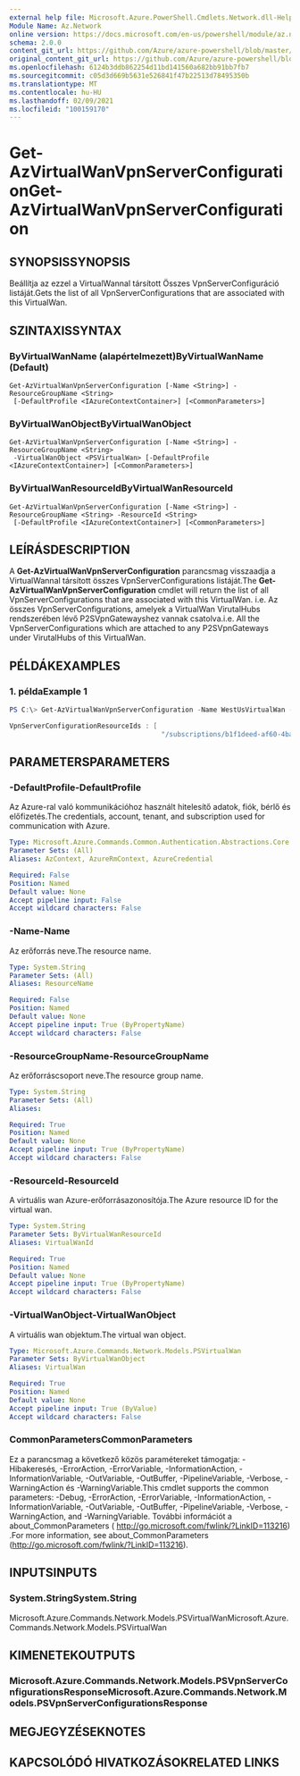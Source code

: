 ```yaml
---
external help file: Microsoft.Azure.PowerShell.Cmdlets.Network.dll-Help.xml
Module Name: Az.Network
online version: https://docs.microsoft.com/en-us/powershell/module/az.network/get-azvirtualwanvpnserverconfiguration
schema: 2.0.0
content_git_url: https://github.com/Azure/azure-powershell/blob/master/src/Network/Network/help/Get-AzVirtualWanVpnServerConfiguration.md
original_content_git_url: https://github.com/Azure/azure-powershell/blob/master/src/Network/Network/help/Get-AzVirtualWanVpnServerConfiguration.md
ms.openlocfilehash: 6124b3ddb862254d11bd141560a682bb91bb7fb7
ms.sourcegitcommit: c05d3d669b5631e526841f47b22513d78495350b
ms.translationtype: MT
ms.contentlocale: hu-HU
ms.lasthandoff: 02/09/2021
ms.locfileid: "100159170"
---
```

# <span data-ttu-id="c07d7-101">Get-AzVirtualWanVpnServerConfiguration</span><span class="sxs-lookup"><span data-stu-id="c07d7-101">Get-AzVirtualWanVpnServerConfiguration</span></span>

## <span data-ttu-id="c07d7-102">SYNOPSIS</span><span class="sxs-lookup"><span data-stu-id="c07d7-102">SYNOPSIS</span></span>
<span data-ttu-id="c07d7-103">Beállítja az ezzel a VirtualWannal társított Összes VpnServerConfiguráció listáját.</span><span class="sxs-lookup"><span data-stu-id="c07d7-103">Gets the list of all VpnServerConfigurations that are associated with this VirtualWan.</span></span>

## <span data-ttu-id="c07d7-104">SZINTAXIS</span><span class="sxs-lookup"><span data-stu-id="c07d7-104">SYNTAX</span></span>

### <span data-ttu-id="c07d7-105">ByVirtualWanName (alapértelmezett)</span><span class="sxs-lookup"><span data-stu-id="c07d7-105">ByVirtualWanName (Default)</span></span>
```
Get-AzVirtualWanVpnServerConfiguration [-Name <String>] -ResourceGroupName <String>
 [-DefaultProfile <IAzureContextContainer>] [<CommonParameters>]
```

### <span data-ttu-id="c07d7-106">ByVirtualWanObject</span><span class="sxs-lookup"><span data-stu-id="c07d7-106">ByVirtualWanObject</span></span>
```
Get-AzVirtualWanVpnServerConfiguration [-Name <String>] -ResourceGroupName <String>
 -VirtualWanObject <PSVirtualWan> [-DefaultProfile <IAzureContextContainer>] [<CommonParameters>]
```

### <span data-ttu-id="c07d7-107">ByVirtualWanResourceId</span><span class="sxs-lookup"><span data-stu-id="c07d7-107">ByVirtualWanResourceId</span></span>
```
Get-AzVirtualWanVpnServerConfiguration [-Name <String>] -ResourceGroupName <String> -ResourceId <String>
 [-DefaultProfile <IAzureContextContainer>] [<CommonParameters>]
```

## <span data-ttu-id="c07d7-108">LEÍRÁS</span><span class="sxs-lookup"><span data-stu-id="c07d7-108">DESCRIPTION</span></span>
<span data-ttu-id="c07d7-109">A **Get-AzVirtualWanVpnServerConfiguration** parancsmag visszaadja a VirtualWannal társított összes VpnServerConfigurations listáját.</span><span class="sxs-lookup"><span data-stu-id="c07d7-109">The **Get-AzVirtualWanVpnServerConfiguration** cmdlet will return the list of all VpnServerConfigurations that are associated with this VirtualWan.</span></span> <span data-ttu-id="c07d7-110">i.e. Az összes VpnServerConfigurations, amelyek a VirtualWan VirutalHubs rendszerében lévő P2SVpnGatewayshez vannak csatolva.</span><span class="sxs-lookup"><span data-stu-id="c07d7-110">i.e. All the VpnServerConfigurations which are attached to any P2SVpnGateways under VirutalHubs of this VirtualWan.</span></span>

## <span data-ttu-id="c07d7-111">PÉLDÁK</span><span class="sxs-lookup"><span data-stu-id="c07d7-111">EXAMPLES</span></span>

### <span data-ttu-id="c07d7-112">1. példa</span><span class="sxs-lookup"><span data-stu-id="c07d7-112">Example 1</span></span>
```powershell
PS C:\> Get-AzVirtualWanVpnServerConfiguration -Name WestUsVirtualWan -ResourceGroupName P2SCortexGATesting

VpnServerConfigurationResourceIds : [
                                      "/subscriptions/b1f1deed-af60-4bab-9223-65d340462e24/resourceGroups/P2SCortexGATesting/providers/Microsoft.Network/vpnServerConfigurations/WestUsConfig"                           ]
```

## <span data-ttu-id="c07d7-113">PARAMETERS</span><span class="sxs-lookup"><span data-stu-id="c07d7-113">PARAMETERS</span></span>

### <span data-ttu-id="c07d7-114">-DefaultProfile</span><span class="sxs-lookup"><span data-stu-id="c07d7-114">-DefaultProfile</span></span>
<span data-ttu-id="c07d7-115">Az Azure-ral való kommunikációhoz használt hitelesítő adatok, fiók, bérlő és előfizetés.</span><span class="sxs-lookup"><span data-stu-id="c07d7-115">The credentials, account, tenant, and subscription used for communication with Azure.</span></span>

```yaml
Type: Microsoft.Azure.Commands.Common.Authentication.Abstractions.Core.IAzureContextContainer
Parameter Sets: (All)
Aliases: AzContext, AzureRmContext, AzureCredential

Required: False
Position: Named
Default value: None
Accept pipeline input: False
Accept wildcard characters: False
```

### <span data-ttu-id="c07d7-116">-Name</span><span class="sxs-lookup"><span data-stu-id="c07d7-116">-Name</span></span>
<span data-ttu-id="c07d7-117">Az erőforrás neve.</span><span class="sxs-lookup"><span data-stu-id="c07d7-117">The resource name.</span></span>

```yaml
Type: System.String
Parameter Sets: (All)
Aliases: ResourceName

Required: False
Position: Named
Default value: None
Accept pipeline input: True (ByPropertyName)
Accept wildcard characters: False
```

### <span data-ttu-id="c07d7-118">-ResourceGroupName</span><span class="sxs-lookup"><span data-stu-id="c07d7-118">-ResourceGroupName</span></span>
<span data-ttu-id="c07d7-119">Az erőforráscsoport neve.</span><span class="sxs-lookup"><span data-stu-id="c07d7-119">The resource group name.</span></span>

```yaml
Type: System.String
Parameter Sets: (All)
Aliases:

Required: True
Position: Named
Default value: None
Accept pipeline input: True (ByPropertyName)
Accept wildcard characters: False
```

### <span data-ttu-id="c07d7-120">-ResourceId</span><span class="sxs-lookup"><span data-stu-id="c07d7-120">-ResourceId</span></span>
<span data-ttu-id="c07d7-121">A virtuális wan Azure-erőforrásazonosítója.</span><span class="sxs-lookup"><span data-stu-id="c07d7-121">The Azure resource ID for the virtual wan.</span></span>

```yaml
Type: System.String
Parameter Sets: ByVirtualWanResourceId
Aliases: VirtualWanId

Required: True
Position: Named
Default value: None
Accept pipeline input: True (ByPropertyName)
Accept wildcard characters: False
```

### <span data-ttu-id="c07d7-122">-VirtualWanObject</span><span class="sxs-lookup"><span data-stu-id="c07d7-122">-VirtualWanObject</span></span>
<span data-ttu-id="c07d7-123">A virtuális wan objektum.</span><span class="sxs-lookup"><span data-stu-id="c07d7-123">The virtual wan object.</span></span>

```yaml
Type: Microsoft.Azure.Commands.Network.Models.PSVirtualWan
Parameter Sets: ByVirtualWanObject
Aliases: VirtualWan

Required: True
Position: Named
Default value: None
Accept pipeline input: True (ByValue)
Accept wildcard characters: False
```

### <span data-ttu-id="c07d7-124">CommonParameters</span><span class="sxs-lookup"><span data-stu-id="c07d7-124">CommonParameters</span></span>
<span data-ttu-id="c07d7-125">Ez a parancsmag a következő közös paramétereket támogatja: -Hibakeresés, -ErrorAction, -ErrorVariable, -InformationAction, -InformationVariable, -OutVariable, -OutBuffer, -PipelineVariable, -Verbose, -WarningAction és -WarningVariable.</span><span class="sxs-lookup"><span data-stu-id="c07d7-125">This cmdlet supports the common parameters: -Debug, -ErrorAction, -ErrorVariable, -InformationAction, -InformationVariable, -OutVariable, -OutBuffer, -PipelineVariable, -Verbose, -WarningAction, and -WarningVariable.</span></span> <span data-ttu-id="c07d7-126">További információt a about_CommonParameters ( http://go.microsoft.com/fwlink/?LinkID=113216) .</span><span class="sxs-lookup"><span data-stu-id="c07d7-126">For more information, see about_CommonParameters (http://go.microsoft.com/fwlink/?LinkID=113216).</span></span>

## <span data-ttu-id="c07d7-127">INPUTS</span><span class="sxs-lookup"><span data-stu-id="c07d7-127">INPUTS</span></span>

### <span data-ttu-id="c07d7-128">System.String</span><span class="sxs-lookup"><span data-stu-id="c07d7-128">System.String</span></span>
<span data-ttu-id="c07d7-129">Microsoft.Azure.Commands.Network.Models.PSVirtualWan</span><span class="sxs-lookup"><span data-stu-id="c07d7-129">Microsoft.Azure.Commands.Network.Models.PSVirtualWan</span></span>

## <span data-ttu-id="c07d7-130">KIMENETEK</span><span class="sxs-lookup"><span data-stu-id="c07d7-130">OUTPUTS</span></span>

### <span data-ttu-id="c07d7-131">Microsoft.Azure.Commands.Network.Models.PSVpnServerConfigurationsResponse</span><span class="sxs-lookup"><span data-stu-id="c07d7-131">Microsoft.Azure.Commands.Network.Models.PSVpnServerConfigurationsResponse</span></span>

## <span data-ttu-id="c07d7-132">MEGJEGYZÉSEK</span><span class="sxs-lookup"><span data-stu-id="c07d7-132">NOTES</span></span>

## <span data-ttu-id="c07d7-133">KAPCSOLÓDÓ HIVATKOZÁSOK</span><span class="sxs-lookup"><span data-stu-id="c07d7-133">RELATED LINKS</span></span>
